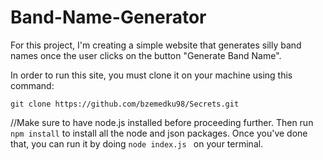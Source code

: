 # Band-Name-Generator

For this project, I'm creating a simple website that generates silly band names once the user clicks on the button "Generate Band Name".

In order to run this site, you must clone it on your machine using this command:
```
git clone https://github.com/bzemedku98/Secrets.git
```
//Make sure to have node.js installed before proceeding further.
Then run ``` npm install ``` to install all the node and json packages.
Once you've done that, you can run it by doing ```node index.js ``` on your terminal.
